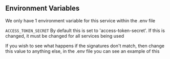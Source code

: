 
## Environment Variables

We only have 1 environment variable for this service within the .env file

`ACCESS_TOKEN_SECRET`
  By default this is set to 'access-token-secret'. If this is changed, it must be changed for all services being used
  
 

If you wish to see what happens if the signatures don't match, then change this value to anything else, in the .env file you can see an example of this
